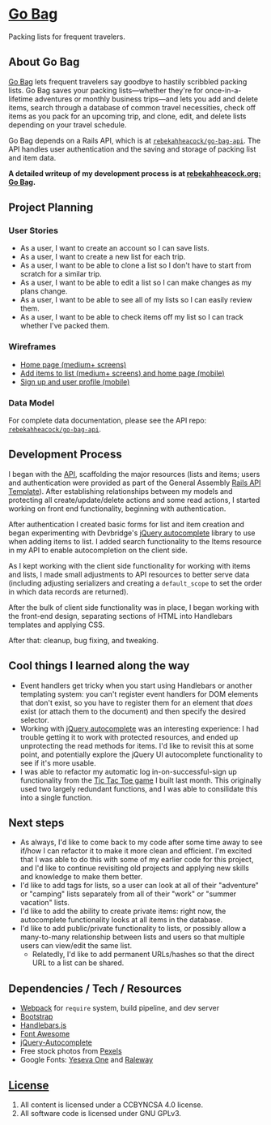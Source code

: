 # [Go Bag](https://rebekahheacock.github.io/go-bag/)

Packing lists for frequent travelers.

## About Go Bag

[Go Bag](https://rebekahheacock.github.io/go-bag/) lets frequent travelers say goodbye to hastily scribbled packing lists. Go Bag saves your packing lists—whether they're for once-in-a-lifetime adventures or monthly business trips—and lets you add and delete items, search through a database of common travel necessities, check off items as you pack for an upcoming trip, and clone, edit, and delete lists depending on your travel schedule.

Go Bag depends on a Rails API, which is at [`rebekahheacock/go-bag-api`](https://github.com/rebekahheacock/go-bag-api). The API handles user authentication and the saving and storage of packing list and item data.

**A detailed writeup of my development process is at [rebekahheacock.org: Go Bag](http://rebekahheacock.org/2016/10/go-bag/).**

## Project Planning

### User Stories

- As a user, I want to create an account so I can save lists.
- As a user, I want to create a new list for each trip.
- As a user, I want to be able to clone a list so I don't have to start from scratch for a similar trip.
- As a user, I want to be able to edit a list so I can make changes as my plans change.
- As a user, I want to be able to see all of my lists so I can easily review them.
- As a user, I want to be able to check items off my list so I can track whether I've packed them.

### Wireframes

- [Home page (medium+ screens)](docs/wireframes_00.jpg)
- [Add items to list (medium+ screens) and home page (mobile)](docs/wireframes_01.jpg)
- [Sign up and user profile (mobile)](docs/wireframes_02.jpg)

### Data Model

For complete data documentation, please see the API repo: [`rebekahheacock/go-bag-api`](https://github.com/rebekahheacock/go-bag-api).

## Development Process

I began with the [API](https://github.com/rebekahheacock/go-bag-api), scaffolding the major resources (lists and items; users and authentication were provided as part of the General Assembly [Rails API Template](https://github.com/ga-wdi-boston/rails-api-template)). After establishing relationships between my models and protecting all create/update/delete actions and some read actions, I started working on front end functionality, beginning with authentication.

After authentication I created basic forms for list and item creation and began experimenting with Devbridge's [jQuery autocomplete](https://github.com/devbridge/jQuery-Autocomplete) library to use when adding items to list. I added search functionality to the Items resource in my API to enable autocompletion on the client side.

As I kept working with the client side functionality for working with items and lists, I made small adjustments to API resources to better serve data (including adjusting serializers and creating a `default_scope` to set the order in which data records are returned).  

After the bulk of client side functionality was in place, I began working with the front-end design, separating sections of HTML into Handlebars templates and applying CSS. 

After that: cleanup, bug fixing, and tweaking. 

## Cool things I learned along the way

- Event handlers get tricky when you start using Handlebars or another templating system: you can't register event handlers for DOM elements that don't exist, so you have to register them for an element that *does* exist (or attach them to the document) and then specify the desired selector.
- Working with [jQuery autocomplete](https://github.com/devbridge/jQuery-Autocomplete) was an interesting experience: I had trouble getting it to work with protected resources, and ended up unprotecting the read methods for items. I'd like to revisit this at some point, and potentially explore the jQuery UI autocomplete functionality to see if it's more usable.
- I was able to refactor my automatic log in-on-successful-sign up functionality from the [Tic Tac Toe game](https://github.com/rebekahheacock/tic-tac-toe) I built last month. This originally used two largely redundant functions, and I was able to consilidate this into a single function.

## Next steps

- As always, I'd like to come back to my code after some time away to see if/how I can refactor it to make it more clean and efficient. I'm excited that I was able to do this with some of my earlier code for this project, and I'd like to continue revisiting old projects and applying new skills and knowledge to make them better.
- I'd like to add tags for lists, so a user can look at all of their "adventure" or "camping" lists separately from all of their "work" or "summer vacation" lists.
- I'd like to add the ability to create private items: right now, the autocomplete functionality looks at all items in the database.
- I'd like to add public/private functionality to lists, or possibly allow a many-to-many relationship between lists and users so that multiple users can view/edit the same list. 
  - Relatedly, I'd like to add permanent URLs/hashes so that the direct URL to a list can be shared.

## Dependencies / Tech / Resources

- [Webpack](https://webpack.github.io) for `require` system, build pipeline, and dev server
- [Bootstrap](http://getbootstrap.com)
- [Handlebars.js](http://handlebarsjs.com)
- [Font Awesome](http://fontawesome.io/)
- [jQuery-Autocomplete](https://github.com/devbridge/jQuery-Autocomplete)
- Free stock photos from [Pexels](https://www.pexels.com/)
- Google Fonts: [Yeseva One](https://fonts.google.com/specimen/Yeseva+One) and [Raleway](https://fonts.google.com/specimen/Raleway)


## [License](LICENSE)

1.  All content is licensed under a CC­BY­NC­SA 4.0 license.
1.  All software code is licensed under GNU GPLv3.
